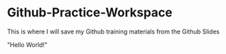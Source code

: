 # Github-Practice-Workspace
This is where I will save my Github training materials from the Github Slides

"Hello World!"